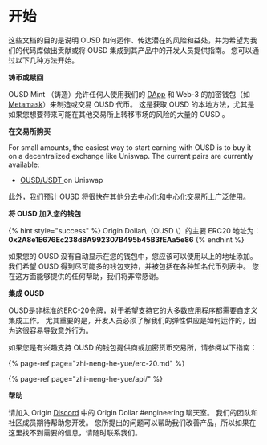 # 开始

这些文档的目的是说明 OUSD 如何运作、传达潜在的风险和益处，并为希望为我们的代码库做出贡献或将 OUSD 集成到其产品中的开发人员提供指南。 您可以通过以下几种方法开始。

**铸币或赎回**

OUSD Mint （铸造）允许任何人使用我们的 [DApp](https://github.com/oplabs/origin-dollar-docs/tree/fdaf99fed08d851f7f6d2e329dc23faa76e0d39c/www.ousd.com) 和 Web-3 的加密钱包（如 [Metamask](https://www.metamask.io)）来制造或交易 OUSD 代币。 这是获取 OUSD 的本地方法，尤其是如果您想要带来可能在其他交易所上转移市场的风险的大量的 OUSD 。

**在交易所购买**

For small amounts, the easiest way to start earning with OUSD is to buy it on a decentralized exchange like Uniswap. The current pairs are currently available:

* [OUSD/USDT ](https://app.uniswap.org/#/swap?inputCurrency=0x2a8e1e676ec238d8a992307b495b45b3feaa5e86&outputCurrency=0xdac17f958d2ee523a2206206994597c13d831ec7)on Uniswap

此外，我们预计 OUSD 将很快在其他分去中心化和中心化交易所上广泛使用。

**将 OUSD 加入您的钱包**

{% hint style="success" %}
Origin Dollar\（OUSD \）的主要 ERC20 地址为：  
**0x2A8e1E676Ec238d8A992307B495b45B3fEAa5e86**
{% endhint %}

如果您的 OUSD 没有自动显示在您的钱包中，您应该可以使用以上的地址添加。 我们希望 OUSD 得到尽可能多的钱包支持，并被包括在各种知名代币列表中。 您在这方面能够提供的任何帮助，我们将非常感谢。

**集成 OUSD**

OUSD是非标准的ERC-20令牌，对于希望支持它的大多数应用程序都需要自定义集成工作。 尤其重要的是，开发人员必须了解我们的弹性供应是如何运作的，因为这很容易导致意外行为。

如果您是有兴趣支持 OUSD 的钱包提供商或加密货币交易所，请参阅以下指南：

{% page-ref page="zhi-neng-he-yue/erc-20.md" %}

{% page-ref page="zhi-neng-he-yue/api/" %}

**帮助**

请加入 Origin [Discord](https://github.com/oplabs/origin-dollar-docs/tree/fdaf99fed08d851f7f6d2e329dc23faa76e0d39c/www.originprotocol.com/discord/README.md) 中的 Origin Dollar \#engineering 聊天室。 我们的团队和社区成员期待帮助您开发。 您所提出的问题可以帮助我们改善产品，所以如果在这里找不到需要的信息，请随时联系我们。

